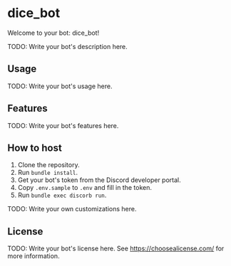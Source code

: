 # dice_bot

Welcome to your bot: dice_bot!

TODO: Write your bot's description here.

## Usage

TODO: Write your bot's usage here.

## Features

TODO: Write your bot's features here.

## How to host

1. Clone the repository.
2. Run `bundle install`.
3. Get your bot's token from the Discord developer portal.
4. Copy `.env.sample` to `.env` and fill in the token.
5. Run `bundle exec discorb run`.

TODO: Write your own customizations here.

## License

TODO: Write your bot's license here.
  See https://choosealicense.com/ for more information.

